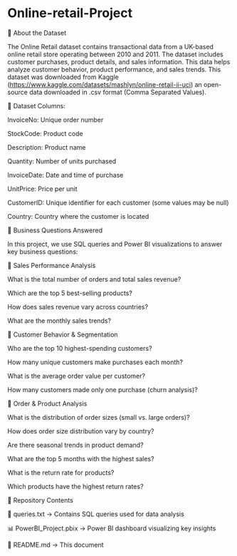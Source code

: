 # Online-retail-Project

📄 About the Dataset

The Online Retail dataset contains transactional data from a UK-based online retail store operating between 2010 and 2011. The dataset includes customer purchases, product details, and sales information. This data helps analyze customer behavior, product performance, and sales trends.
This dataset was downloaded from Kaggle (https://www.kaggle.com/datasets/mashlyn/online-retail-ii-uci) an open-source data downloaded in .csv format (Comma Separated Values).

📂 Dataset Columns:

InvoiceNo: Unique order number

StockCode: Product code

Description: Product name

Quantity: Number of units purchased

InvoiceDate: Date and time of purchase

UnitPrice: Price per unit

CustomerID: Unique identifier for each customer (some values may be null)

Country: Country where the customer is located

🎯 Business Questions Answered

In this project, we use SQL queries and Power BI visualizations to answer key business questions:

🔹 Sales Performance Analysis

What is the total number of orders and total sales revenue?

Which are the top 5 best-selling products?

How does sales revenue vary across countries?

What are the monthly sales trends?

🔹 Customer Behavior & Segmentation

Who are the top 10 highest-spending customers?

How many unique customers make purchases each month?

What is the average order value per customer?

How many customers made only one purchase (churn analysis)?

🔹 Order & Product Analysis

What is the distribution of order sizes (small vs. large orders)?

How does order size distribution vary by country?

Are there seasonal trends in product demand?

What are the top 5 months with the highest sales?

What is the return rate for products?

Which products have the highest return rates?

📂 Repository Contents

📄 queries.txt → Contains SQL queries used for data analysis

📊 PowerBI_Project.pbix → Power BI dashboard visualizing key insights

📄 README.md → This document



